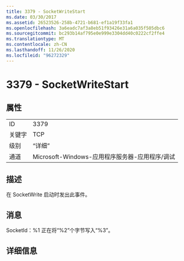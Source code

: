 ```yaml
---
title: 3379 - SocketWriteStart
ms.date: 03/30/2017
ms.assetid: 26523526-258b-4721-b681-ef1a19f33fa1
ms.openlocfilehash: 3a6eadc7af3a8eb51f93426e31a6a035f505dbc6
ms.sourcegitcommit: bc293b14af795e0e999e3304dd40c0222cf2ffe4
ms.translationtype: MT
ms.contentlocale: zh-CN
ms.lasthandoff: 11/26/2020
ms.locfileid: "96272329"
---
```

# <a name="3379---socketwritestart"></a>3379 - SocketWriteStart

## <a name="properties"></a>属性  
  
|||  
|-|-|  
|ID|3379|  
|关键字|TCP|  
|级别|“详细”|  
|通道|Microsoft-Windows-应用程序服务器-应用程序/调试|  
  
## <a name="description"></a>描述  

 在 SocketWrite 启动时发出此事件。  
  
## <a name="message"></a>消息  

 SocketId：%1 正在将“%2”个字节写入“%3”。  
  
## <a name="details"></a>详细信息
